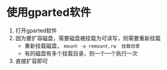 # 使用gparted软件
1. 打开gparted软件  
2. 因为要扩容磁盘，需要磁盘被挂载为可读写，则需要重新挂载  
    - 重新挂载磁盘， `mount -o remount,rw  挂载目录`
    - 有的磁盘有多个挂载目录，则一个一个执行一次  
3. 直接扩容即可  
